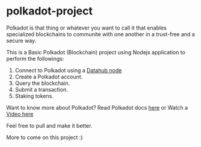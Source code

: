 # polkadot-project

Polkadot is that thing or whatever you want to call it that enables specialized blockchains to communite with one another in a trust-free and a secure way.

This is a Basic Polkadot (Blockchain) project using Nodejs application to perform the followings: 

1. Connect to Polkadot using a [Datahub node](https://datahub.figment.io/) 
2. Create a Polkadot account. 
3. Query the blockchain.
4. Submit a transaction.
5. Staking tokens.


Want to know more about Polkadot? Read Polkadot docs [here](https://wiki.polkadot.network/docs/en/getting-started) or Watch a [Video here](https://www.youtube.com/watch?v=kw8eu2VadFA&t=3195s)

Feel free to pull and make it better.

More to come on this project :)
